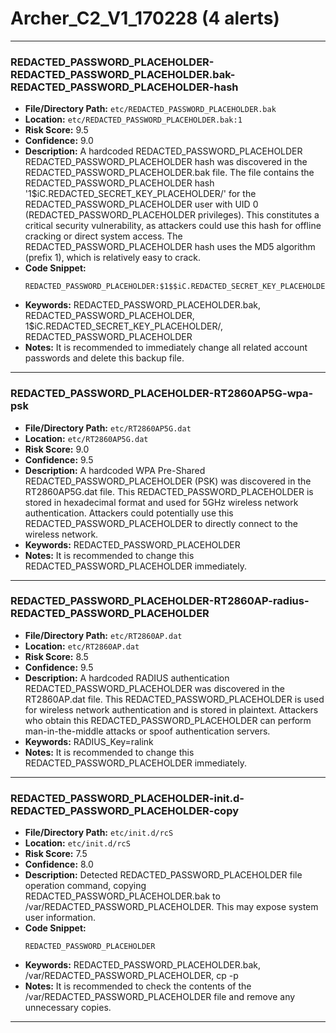 # Archer_C2_V1_170228 (4 alerts)

---

### REDACTED_PASSWORD_PLACEHOLDER-REDACTED_PASSWORD_PLACEHOLDER.bak-REDACTED_PASSWORD_PLACEHOLDER-hash

- **File/Directory Path:** `etc/REDACTED_PASSWORD_PLACEHOLDER.bak`
- **Location:** `etc/REDACTED_PASSWORD_PLACEHOLDER.bak:1`
- **Risk Score:** 9.5
- **Confidence:** 9.0
- **Description:** A hardcoded REDACTED_PASSWORD_PLACEHOLDER REDACTED_PASSWORD_PLACEHOLDER hash was discovered in the REDACTED_PASSWORD_PLACEHOLDER.bak file. The file contains the REDACTED_PASSWORD_PLACEHOLDER hash '$1$$iC.REDACTED_SECRET_KEY_PLACEHOLDER/' for the REDACTED_PASSWORD_PLACEHOLDER user with UID 0 (REDACTED_PASSWORD_PLACEHOLDER privileges). This constitutes a critical security vulnerability, as attackers could use this hash for offline cracking or direct system access. The REDACTED_PASSWORD_PLACEHOLDER hash uses the MD5 algorithm (prefix $1$), which is relatively easy to crack.
- **Code Snippet:**
  ```
  REDACTED_PASSWORD_PLACEHOLDER:$1$$iC.REDACTED_SECRET_KEY_PLACEHOLDER/:0:0:REDACTED_PASSWORD_PLACEHOLDER:/:/bin/sh
  ```
- **Keywords:** REDACTED_PASSWORD_PLACEHOLDER.bak, REDACTED_PASSWORD_PLACEHOLDER, $1$$iC.REDACTED_SECRET_KEY_PLACEHOLDER/, REDACTED_PASSWORD_PLACEHOLDER
- **Notes:** It is recommended to immediately change all related account passwords and delete this backup file.

---
### REDACTED_PASSWORD_PLACEHOLDER-RT2860AP5G-wpa-psk

- **File/Directory Path:** `etc/RT2860AP5G.dat`
- **Location:** `etc/RT2860AP5G.dat`
- **Risk Score:** 9.0
- **Confidence:** 9.5
- **Description:** A hardcoded WPA Pre-Shared REDACTED_PASSWORD_PLACEHOLDER (PSK) was discovered in the RT2860AP5G.dat file. This REDACTED_PASSWORD_PLACEHOLDER is stored in hexadecimal format and used for 5GHz wireless network authentication. Attackers could potentially use this REDACTED_PASSWORD_PLACEHOLDER to directly connect to the wireless network.
- **Keywords:** REDACTED_PASSWORD_PLACEHOLDER
- **Notes:** It is recommended to change this REDACTED_PASSWORD_PLACEHOLDER immediately.

---
### REDACTED_PASSWORD_PLACEHOLDER-RT2860AP-radius-REDACTED_PASSWORD_PLACEHOLDER

- **File/Directory Path:** `etc/RT2860AP.dat`
- **Location:** `etc/RT2860AP.dat`
- **Risk Score:** 8.5
- **Confidence:** 9.5
- **Description:** A hardcoded RADIUS authentication REDACTED_PASSWORD_PLACEHOLDER was discovered in the RT2860AP.dat file. This REDACTED_PASSWORD_PLACEHOLDER is used for wireless network authentication and is stored in plaintext. Attackers who obtain this REDACTED_PASSWORD_PLACEHOLDER can perform man-in-the-middle attacks or spoof authentication servers.
- **Keywords:** RADIUS_Key=ralink
- **Notes:** It is recommended to change this REDACTED_PASSWORD_PLACEHOLDER immediately.

---
### REDACTED_PASSWORD_PLACEHOLDER-init.d-REDACTED_PASSWORD_PLACEHOLDER-copy

- **File/Directory Path:** `etc/init.d/rcS`
- **Location:** `etc/init.d/rcS`
- **Risk Score:** 7.5
- **Confidence:** 8.0
- **Description:** Detected REDACTED_PASSWORD_PLACEHOLDER file operation command, copying REDACTED_PASSWORD_PLACEHOLDER.bak to /var/REDACTED_PASSWORD_PLACEHOLDER. This may expose system user information.
- **Code Snippet:**
  ```
  REDACTED_PASSWORD_PLACEHOLDER
  ```
- **Keywords:** REDACTED_PASSWORD_PLACEHOLDER.bak, /var/REDACTED_PASSWORD_PLACEHOLDER, cp -p
- **Notes:** It is recommended to check the contents of the /var/REDACTED_PASSWORD_PLACEHOLDER file and remove any unnecessary copies.

---

